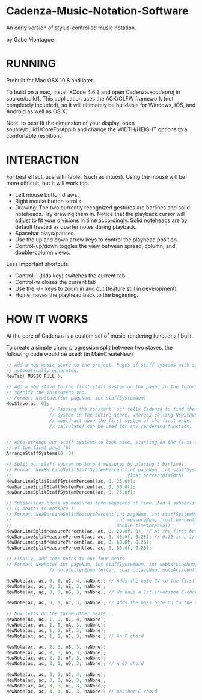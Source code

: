 Cadenza-Music-Notation-Software
===============================

An early version of stylus-controlled music notation.

by Gabe Montague

RUNNING
=======
Prebuilt for Mac OSX 10.8 and later.

To build on a mac, install XCode 4.6.3 and open Cadenza.xcodeproj in source/build1. This application uses the AGK/GLFW framework (not completely included), so it will ultimately be buildable for Windows, iOS, and Android as well as OS X.

Note: to best fit the dimension of your display, open source/build1/CoreForApp.h and change the WIDTH/HEIGHT options to a comfortable resoltion.

INTERACTION
===========
For best effect, use with tablet (such as intuos). Using the mouse will be more difficult, but it will work too.

- Left mouse button draws.
- Right mouse button scrolls.
- Drawing:
  The two currently recognized gestures are barlines and solid noteheads. Try drawing them in. Notice that the playback cursor will adjust to fit your divisions in time accordingly. Solid noteheads are by default treated as quarter notes during playback.
- Spacebar plays/pauses.
- Use the up and down arrow keys to control the playhead position.
- Control-up/down toggles the view between spread, column, and double-column views.

Less important shortcuts:
- Control-` (tilda key) switches the current tab.
- Control-w closes the current tab
- Use the -/= keys to zoom in and out (feature still in development)
- Home moves the playhead back to the beginning.

HOW IT WORKS
============

At the core of Cadenza is a custom set of music-rendering functions I built.

To create a simple chord progression split between two staves, the following code would be used: (in MainCreateNew)
```c
// Add a new music score to the project. Pages of staff-systems with single staves are
// automatically generated.
NewTab( MUSIC_FULL );

// Add a new stave to the first staff system on the page. In the future we would
// specify the instrument too.
// Format: NewStave(int pageNum, int staffSystemNum)
NewStave(ac, 0);
                // Passing the constant 'ac' tells Cadenza to find the first staff
                // system in the entire score, whereas calling NewStave(0, 0)
                // would act upon the first system of the first page. 'ac' (Auto-
                // calculate) can be used for any rendering function.


// Auto-arrange our staff-systems to look nice, starting on the first staff system (0)
// of the first page (0)
ArrangeStaffSystems(0, 0);

// Split our staff system up into 4 measures by placing 3 barlines.
// Format: NewBarLineSplitStaffSystemPercent(int pageNum, int staffSystemNum,
//                                           float percentOfWidth)
NewBarLineSplitStaffSystemPercent(ac, 0, 25.0f);
NewBarLineSplitStaffSystemPercent(ac, 0, 50.0f);
NewBarLineSplitStaffSystemPercent(ac, 0, 75.0f);

// Subbarlines break up measures into segments of time. Add 4 subbarlines
// (4 beats) to measure 1.
// Format: NewBarLineSplitMeasurePercent(int pageNum, int staffSystemNum,
//                                       int measureNum, float percentOfWidth,
//                                       double timeInterval)
NewBarLineSplitMeasurePercent(ac, ac, 0, 20.0f, 0); // At the first beat no time has passed
NewBarLineSplitMeasurePercent(ac, ac, 0, 40.0f, 0.25); // 0.25 is a 1/4 note
NewBarLineSplitMeasurePercent(ac, ac, 0, 60.0f, 0.25);
NewBarLineSplitMeasurePercent(ac, ac, 0, 80.0f, 0.25);

// Finally, add some notes to our four beats
// Format: NewNote( int pageNum, int staffSystemNum, int subbarLineNum, int staveNum,
                // noteLetterEnum letter, char octaveNum, noteAccidentalEnum accidentalName )

NewNote(ac, ac, 0, 0, nC, 4, naNone); // Adds the note C4 to the first barline of the upper stave
NewNote(ac, ac, 0, 0, nE, 3, naNone);
NewNote(ac, ac, 0, 0, nG, 3, naNone); // We have a 1st-inversion C-chord in our right hand!

NewNote(ac, ac, 0, 1, nC, 3, naNone); // Adds the bass note C3 to the the lower stave

// Now let's do the three other beats...
NewNote(ac, ac, 1, 0, nC, 4, naNone);
NewNote(ac, ac, 1, 0, nA, 3, naNone);
NewNote(ac, ac, 1, 0, nF, 3, naNone);
NewNote(ac, ac, 1, 1, nC, 3, naNone); // An F chord

NewNote(ac, ac, 2, 0, nB, 3, naNone);
NewNote(ac, ac, 2, 0, nG, 3, naNone);
NewNote(ac, ac, 2, 0, nF, 3, naNone);
NewNote(ac, ac, 2, 1, nD, 3, naNone); // A G7 chord

NewNote(ac, ac, 3, 0, nC, 4, naNone);
NewNote(ac, ac, 3, 0, nG, 3, naNone);
NewNote(ac, ac, 3, 0, nE, 3, naNone);
NewNote(ac, ac, 3, 1, nC, 3, naNone); // Another C chord
```
